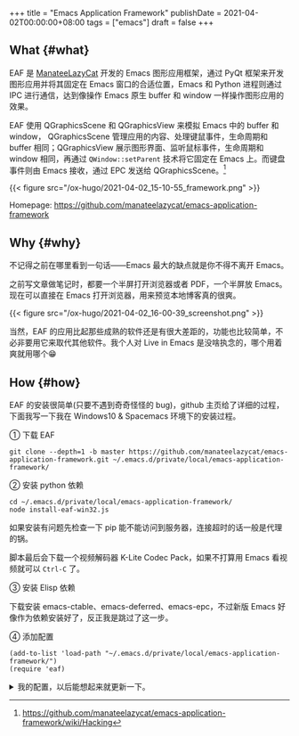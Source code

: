 +++
title = "Emacs Application Framework"
publishDate = 2021-04-02T00:00:00+08:00
tags = ["emacs"]
draft = false
+++

<!--more-->


## What {#what}

EAF 是 [ManateeLazyCat](https://manateelazycat.github.io/) 开发的 Emacs 图形应用框架，通过 PyQt 框架来开发图形应用并将其固定在 Emacs 窗口的合适位置，Emacs 和 Python 进程则通过 IPC 进行通信，达到像操作 Emacs 原生 buffer 和 window 一样操作图形应用的效果。

EAF 使用 QGraphicsScene 和 QGraphicsView 来模拟 Emacs 中的 buffer 和 window，
QGraphicsScene 管理应用的内容、处理键鼠事件，生命周期和 buffer 相同；QGraphicsView
展示图形界面、监听鼠标事件，生命周期和 window 相同，再通过 `QWindow::setParent` 技术将它固定在 Emacs 上。而键盘事件则由 Emacs 接收，通过 EPC 发送给 QGraphicsScene。[^fn:1]

{{< figure src="/ox-hugo/2021-04-02_15-10-55_framework.png" >}}

Homepage: <https://github.com/manateelazycat/emacs-application-framework>


## Why {#why}

不记得之前在哪里看到一句话——Emacs 最大的缺点就是你不得不离开 Emacs。

之前写文章做笔记时，都要一个半屏打开浏览器或者 PDF，一个半屏放 Emacs。现在可以直接在 Emacs 打开浏览器，用来预览本地博客真的很爽。

{{< figure src="/ox-hugo/2021-04-02_16-00-39_screenshot.png" >}}

当然，EAF 的应用比起那些成熟的软件还是有很大差距的，功能也比较简单，不必非要用它来取代其他软件。我个人对 Live in Emacs 是没啥执念的，哪个用着爽就用哪个😁


## How {#how}

EAF 的安装很简单(只要不遇到奇奇怪怪的 bug)，github 主页给了详细的过程，下面我写一下我在 Windows10 & Spacemacs 环境下的安装过程。

① 下载 EAF

```text
git clone --depth=1 -b master https://github.com/manateelazycat/emacs-application-framework.git ~/.emacs.d/private/local/emacs-application-framework/
```

② 安装 python 依赖

```text
cd ~/.emacs.d/private/local/emacs-application-framework/
node install-eaf-win32.js
```

如果安装有问题先检查一下 pip 能不能访问到服务器，连接超时的话一般是代理的锅。

脚本最后会下载一个视频解码器 K-Lite Codec Pack，如果不打算用 Emacs 看视频就可以
`Ctrl-C` 了。

③ 安装 Elisp 依赖

下载安装 emacs-ctable、emacs-deferred、emacs-epc，不过新版 Emacs 好像作为依赖安装好了，反正我是跳过了这一步。

④ 添加配置

```emacs-lisp
(add-to-list 'load-path "~/.emacs.d/private/local/emacs-application-framework/")
(require 'eaf)
```

<details>
<summary>
我的配置，以后能想起来就更新一下。
</summary>
<p class="details">

```emacs-lisp
;; EAF
(use-package eaf
  :load-path "~/.emacs.d/private/local/emacs-application-framework" ; Set to "/usr/share/emacs/site-lisp/eaf" if installed from AUR
  :init
  (use-package epc :defer t :ensure t)
  (use-package ctable :defer t :ensure t)
  (use-package deferred :defer t :ensure t)
  (use-package s :defer t :ensure t)
  :custom
  (eaf-browser-continue-where-left-off t)
  :config
  (setq eaf-fullscreen-p t)
  (eaf-setq eaf-browser-enable-adblocker "true")
  (eaf-setq eaf-browser-dark-mode "false")
  (setq browse-url-browser-function 'eaf-open-browser)
  (defalias 'browse-web #'eaf-open-browser)
  (eaf-bind-key nil "M-q" eaf-browser-keybinding)) ;; unbind, see more in the Wiki

;; eaf-evil
(require 'eaf-evil)
(setq eaf-evil-leader-keymap  spacemacs-cmds)
(define-key key-translation-map (kbd "SPC")
  (lambda (prompt)
    (if (derived-mode-p 'eaf-mode)
        (pcase eaf--buffer-app-name
          ("browser" (if (string= (eaf-call-sync "call_function" eaf--buffer-id "is_focus") "True")
                         (kbd "SPC")
                       (kbd eaf-evil-leader-key)))
          ("pdf-viewer" (kbd eaf-evil-leader-key))
          ("image-viewer" (kbd eaf-evil-leader-key))
          (_  (kbd "SPC")))
      (kbd "SPC"))))
```
</p>
</details>

[^fn:1]: <https://github.com/manateelazycat/emacs-application-framework/wiki/Hacking>
